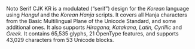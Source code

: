 Noto Serif CJK KR is a modulated (“serif”) design for the _Korean_ language using _Hangul_ and the _Korean Hanja_ scripts. It covers all Hanja characters from the Basic Multilingual Plane of the Unicode Standard, and some additional ones. It also supports _Hiragana, Katakana, Latin, Cyrillic_ and _Greek_. It contains 65,535 glyphs, 21 OpenType features, and supports 43,029 characters from 53 Unicode blocks.